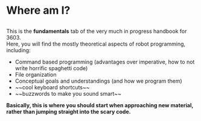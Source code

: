 # Where am I?
##
This is the <b>fundamentals</b> tab of the very much in progress handbook for 3603. 
<br>
Here, you will find the mostly theoretical aspects of robot programming, including:
<ul>
<li>Command based programming (advantages over imperative, how to not write horrific spaghetti code)</li>
<li>File organization</li>
<li>Conceptual goals and understandings (and how we program them)</li>
<li>~~cool keyboard shortcuts~~</li>
<li>~~buzzwords to make you sound smart~~</li>
</ul>
<b>Basically, this is where you should start when approaching new material, rather than jumping straight into the scary code.</b>